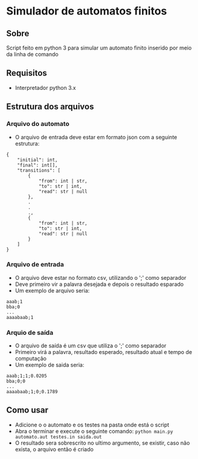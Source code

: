 # Simulador de automatos finitos

## Sobre

Script feito em python 3 para simular um automato finito inserido por meio da linha de comando

## Requisitos

- Interpretador python 3.x

## Estrutura dos arquivos

### Arquivo do automato

- O arquivo de entrada deve estar em formato json com a seguinte estrutura:

```
{
    "initial": int,
    "final": int[],
    "transitions": [
        {
            "from": int | str,
            "to": str | int,
            "read": str | null
        }, 
        .
        .
        ., 
        {
            "from": int | str,
            "to": str | int,
            "read": str | null
        }
    ]
}
```

### Arquivo de entrada

- O arquivo deve estar no formato csv, utilizando o ';' como separador
- Deve primeiro vir a palavra desejada e depois o resultado esparado
- Um exemplo de arquivo seria:

```text
aaab;1
bba;0
...
aaaabaab;1
```

### Arquio de saída

- O arquivo de saída é um csv que utiliza o ';' como separador
- Primeiro virá a palavra, resultado esperado, resultado atual e tempo de computação
- Um exemplo de saida seria:

```text
aaab;1;1;0.0205
bba;0;0
...
aaaabaab;1;0;0.1789
```

## Como usar

- Adicione o o automato e os testes na pasta onde está o script
- Abra o terminar e execute o seguinte comando: ```python main.py automato.aut testes.in saida.out```
- O resultado sera sobrescrito no ultimo argumento, se existir, caso não exista, o arquivo então é criado
